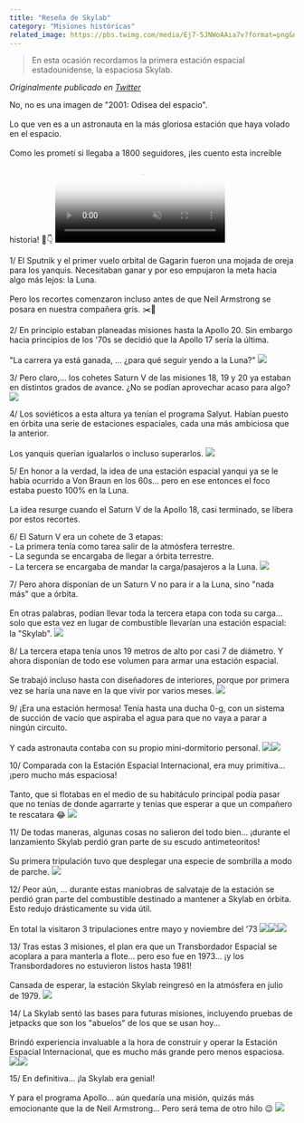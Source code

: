 ```yaml
---
title: "Reseña de Skylab"
category: "Misiones históricas"
related_image: https://pbs.twimg.com/media/Ej7-5JNWoAAia7v?format=png&name=900x900
---
```

> En esta ocasión recordamos la primera estación espacial estadounidense, la espaciosa Skylab.

*Originalmente publicado en [Twitter](https://twitter.com/guidodecaso/status/1314769863668310016)*

<div class="card-tweets" dir="auto">
    <p>No, no es una imagen de "2001: Odisea del espacio". <br />
<br />
Lo que ven es a un astronauta en la más gloriosa estación que haya volado en el espacio.<br />
<br />
Como les prometí si llegaba a 1800 seguidores, ¡les cuento esta increíble historia! 🧵👇 <span class="entity-video"><video autoplay muted loop controls poster="https://pbs.twimg.com/ext_tw_video_thumb/1314758349469122560/pu/img/PeBM3lXPTqtArRn5.jpg"><source src="https://video.twimg.com/ext_tw_video/1314758349469122560/pu/vid/480x360/_YxeP95MVu1tkojT.mp4?tag=10" type="video/mp4"><br />
<source src="https://video.twimg.com/ext_tw_video/1314758349469122560/pu/pl/Ex9PqmIIyu_C2Kx9.m3u8?tag=10" type="application/x-mpegURL"><br />
<source src="https://video.twimg.com/ext_tw_video/1314758349469122560/pu/vid/720x540/50YRndQyoJIQz4Nb.mp4?tag=10" type="video/mp4"><br />
<source src="https://video.twimg.com/ext_tw_video/1314758349469122560/pu/vid/360x270/kn2Rh9DhVvcxUizZ.mp4?tag=10" type="video/mp4"><img alt="Video Poster" src="https://pbs.twimg.com/ext_tw_video_thumb/1314758349469122560/pu/img/PeBM3lXPTqtArRn5.jpg"></video></span></p>
    <p><span class="nop nop-start">1/ </span> El Sputnik y el primer vuelo orbital de Gagarin fueron una mojada de oreja para los yanquis. Necesitaban ganar y por eso empujaron la meta hacia algo más lejos: la Luna.<br />
<br />
Pero los recortes comenzaron incluso antes de que Neil Armstrong se posara en nuestra compañera gris. ✂️💸</p>
    <p><span class="nop nop-start">2/ </span> En principio estaban planeadas misiones hasta la Apollo 20. Sin embargo hacia principios de los '70s se decidió que la Apollo 17 sería la última.<br />
<br />
"La carrera ya está ganada, ... ¿para qué seguir yendo a la Luna?" <span class="entity-image"><a href="https://pbs.twimg.com/media/Ej73qVuXcAYQcqz.jpg" target="_blank"><img src="https://pbs.twimg.com/media/Ej73qVuXcAYQcqz.jpg"></a></span></p>
    <p><span class="nop nop-start">3/ </span> Pero claro,... los cohetes Saturn V de las misiones 18, 19 y 20 ya estaban en distintos grados de avance. ¿No se podían aprovechar acaso para algo? <span class="entity-image"><a href="https://pbs.twimg.com/media/Ej73ik8XgAY5MDR.jpg" target="_blank"><img src="https://pbs.twimg.com/media/Ej73ik8XgAY5MDR.jpg"></a></span></p>
    <p><span class="nop nop-start">4/ </span> Los soviéticos a esta altura ya tenían el programa Salyut.  Habían puesto en órbita una serie de estaciones espaciales, cada una más ambiciosa que la anterior.<br />
<br />
Los yanquis querían igualarlos o incluso superarlos. <span class="entity-image"><a href="https://pbs.twimg.com/media/Ej74jf7WkAAGA_p.png" target="_blank"><img src="https://pbs.twimg.com/media/Ej74jf7WkAAGA_p.png"></a></span></p>
    <p><span class="nop nop-start">5/ </span> En honor a la verdad, la idea de una estación espacial yanqui ya se le había ocurrido a Von Braun en los 60s... pero en ese entonces el foco estaba puesto 100% en la Luna.<br />
<br />
La idea resurge cuando el Saturn V de la Apollo 18, casi terminado, se libera por estos recortes.</p>
    <p><span class="nop nop-start">6/ </span> El Saturn V era un cohete de 3 etapas:<br />
- La primera tenía como tarea salir de la atmósfera terrestre.<br />
- La segunda se encargaba de llegar a órbita terrestre.<br />
- La tercera se encargaba de mandar la carga/pasajeros a la Luna. <span class="entity-image"><a href="https://pbs.twimg.com/media/Ej75cNnXcAARWX0.png" target="_blank"><img src="https://pbs.twimg.com/media/Ej75cNnXcAARWX0.png"></a></span></p>
    <p><span class="nop nop-start">7/ </span> Pero ahora disponían de un Saturn V no para ir a la Luna, sino "nada más" que a órbita.<br />
<br />
En otras palabras, podían llevar toda la tercera etapa con toda su carga... solo que esta vez en lugar de combustible llevarían una estación espacial: la "Skylab". <span class="entity-image"><a href="https://pbs.twimg.com/media/Ej76EW9XgAAOL61.jpg" target="_blank"><img src="https://pbs.twimg.com/media/Ej76EW9XgAAOL61.jpg"></a></span></p>
    <p><span class="nop nop-start">8/ </span> La tercera etapa tenía unos 19 metros de alto por casi 7 de diámetro. Y ahora disponían de todo ese volumen para armar una estación espacial.<br />
<br />
Se trabajó incluso hasta con diseñadores de interiores, porque por primera vez se haría una nave en la que vivir por varios meses. <span class="entity-image"><a href="https://pbs.twimg.com/media/Ej76cpcWkAEZVe3.png" target="_blank"><img src="https://pbs.twimg.com/media/Ej76cpcWkAEZVe3.png"></a></span></p>
    <p><span class="nop nop-start">9/ </span> ¡Era una estación hermosa! Tenía hasta una ducha 0-g, con un sistema de succión de vacío que aspiraba el agua para que no vaya a parar a ningún circuito.<br />
<br />
Y cada astronauta contaba con su propio mini-dormitorio personal. <span class="row justify-content-center entity-multiple-2"><span class="col-md-6"><span class="entity-image"><a href="https://pbs.twimg.com/media/Ej76tlOWAAESNog.png" target="_blank"><img src="https://pbs.twimg.com/media/Ej76tlOWAAESNog.png"></a></span></span><span class="col-md-6"><span class="entity-image"><a href="https://pbs.twimg.com/media/Ej76_7QWkAAJNGL.png" target="_blank"><img src="https://pbs.twimg.com/media/Ej76_7QWkAAJNGL.png"></a></span></span></span></p>
    <p><span class="nop nop-start">10/ </span> Comparada con la Estación Espacial Internacional, era muy primitiva... ¡pero mucho más espaciosa!<br />
<br />
Tanto, que si flotabas en el medio de su habitáculo principal  podía pasar que no tenías de donde agarrarte y tenías que esperar a que un compañero te rescatara 😂 <span class="entity-image"><a href="https://pbs.twimg.com/media/Ej78FiiWsAYhky8.png" target="_blank"><img src="https://pbs.twimg.com/media/Ej78FiiWsAYhky8.png"></a></span></p>
    <p><span class="nop nop-start">11/ </span> De todas maneras, algunas cosas no salieron del todo bien... ¡durante el lanzamiento Skylab perdió gran parte de su escudo antimeteoritos!<br />
<br />
Su primera tripulación tuvo que desplegar una especie de sombrilla a modo de parche. <span class="entity-image"><a href="https://pbs.twimg.com/media/Ej79OCMXsAAIlUH.jpg" target="_blank"><img src="https://pbs.twimg.com/media/Ej79OCMXsAAIlUH.jpg"></a></span></p>
    <p><span class="nop nop-start">12/ </span> Peor aún, ...  durante estas maniobras de salvataje de la estación se perdió gran parte del combustible destinado a mantener a Skylab en órbita. Esto redujo drásticamente su vida útil.<br />
<br />
En total la visitaron 3 tripulaciones entre mayo y noviembre del '73 <span class="row justify-content-center entity-multiple-3"><span class="col-md-6"><span class="entity-image"><a href="https://pbs.twimg.com/media/Ej79xjDXkAEhjbN.png" target="_blank"><img src="https://pbs.twimg.com/media/Ej79xjDXkAEhjbN.png"></a></span></span><span class="col-md-6"><span class="entity-image"><a href="https://pbs.twimg.com/media/Ej790iNWsAANsw-.jpg" target="_blank"><img src="https://pbs.twimg.com/media/Ej790iNWsAANsw-.jpg"></a></span></span><span class="col-md-6"><span class="entity-image"><a href="https://pbs.twimg.com/media/Ej794C8XgAA9q2-.jpg" target="_blank"><img src="https://pbs.twimg.com/media/Ej794C8XgAA9q2-.jpg"></a></span></span></span></p>
    <p><span class="nop nop-start">13/ </span> Tras estas 3 misiones, el plan era que un Transbordador Espacial se acoplara a para manterla a flote... pero eso fue en 1973... ¡y los Transbordadores no estuvieron listos hasta 1981!<br />
<br />
Cansada de esperar, la estación Skylab reingresó en la atmósfera en julio de 1979. <span class="entity-image"><a href="https://pbs.twimg.com/media/Ej7-5JNWoAAia7v.png" target="_blank"><img src="https://pbs.twimg.com/media/Ej7-5JNWoAAia7v.png"></a></span></p>
    <p><span class="nop nop-start">14/ </span> La Skylab sentó las bases para futuras misiones, incluyendo pruebas de jetpacks que son los "abuelos" de los que se usan hoy... <br />
<br />
Brindó experiencia invaluable a la hora de construir y operar la Estación Espacial Internacional, que es mucho más grande pero menos espaciosa. <span class="row justify-content-center entity-multiple-2"><span class="col-md-6"><span class="entity-image"><a href="https://pbs.twimg.com/media/Ej7_lsQWAAA6blM.png" target="_blank"><img src="https://pbs.twimg.com/media/Ej7_lsQWAAA6blM.png"></a></span></span><span class="col-md-6"><span class="entity-image"><a href="https://pbs.twimg.com/media/Ej7_oG4X0AAfZ6G.png" target="_blank"><img src="https://pbs.twimg.com/media/Ej7_oG4X0AAfZ6G.png"></a></span></span></span></p>
    <p><span class="nop nop-start">15/ </span> En definitiva... ¡la Skylab era genial!<br />
<br />
Y para el programa Apollo... aún quedaría una misión, quizás más emocionante que la de Neil Armstrong... Pero será tema de otro hilo 😉 <span class="entity-image"><a href="https://pbs.twimg.com/media/Ej8AIpUWsAAf_LS.png" target="_blank"><img src="https://pbs.twimg.com/media/Ej8AIpUWsAAf_LS.png"></a></span></p>
    <p><a class="entity-mention entity-mention-first" href="https://twitter.com/threadreaderapp"></a></p>
</div>

